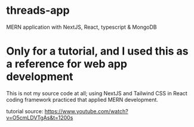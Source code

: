 # threads-app
MERN application with NextJS, React, typescript &amp; MongoDB

# Only for a tutorial, and I used this as a reference for web app development

This is not my source code at all; using NextJS and Tailwind CSS in React coding framework practiced that applied MERN development.

tutorial source: https://www.youtube.com/watch?v=O5cmLDVTgAs&t=1200s